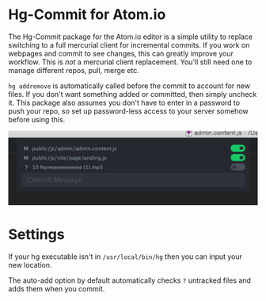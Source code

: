 # Hg-Commit for Atom.io

The Hg-Commit package for the Atom.io editor is a simple utility to replace switching to a full mercurial client for incremental commits. If you work on webpages and commit to see changes, this can greatly improve your workflow. This is *not* a mercurial client replacement. You'll still need one to manage different repos, pull, merge etc.

`hg addremove` is automatically called before the commit to account for new files. If you don't want something added or committed, then simply uncheck it. This package also assumes you don't have to enter in a password to push your repo, so set up password-less access to your server somehow before using this.

![Preview Image](https://github.com/UltimateBrent/hg-commit/blob/master/preview.png?raw=true)

# Settings
If your hg executable isn't in `/usr/local/bin/hg` then you can input your new location.

The auto-add option by default automatically checks `?` untracked files and adds them when you commit.
